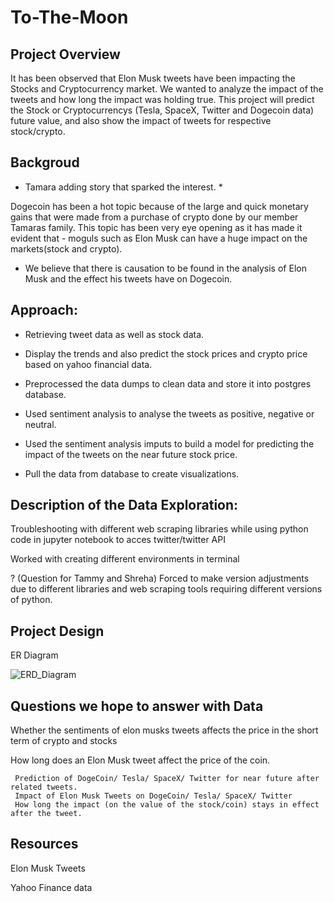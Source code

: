 
# To-The-Moon

## Project Overview


It has been observed that Elon Musk tweets have been impacting the Stocks and Cryptocurrency market. We wanted to analyze the impact of the tweets and how long the impact was holding true.
This project will predict the Stock or Cryptocurrencys (Tesla, SpaceX, Twitter and Dogecoin data) future value, and also show the impact of tweets for respective stock/crypto.



## Backgroud 

* Tamara adding story that sparked the interest. * 

Dogecoin has been a hot topic because of the large and quick monetary gains that were made from a purchase of crypto done by our member Tamaras family. This topic has been very eye opening as it has made it evident that - moguls such as Elon Musk can have a huge impact on the markets(stock and crypto).

* We believe that there is causation to be found in the analysis of Elon Musk and the effect his tweets have on Dogecoin.

## Approach:

- Retrieving tweet data as well as stock data.

- Display the trends and also predict the stock prices and crypto price based on yahoo financial data. 

- Preprocessed the data dumps to clean data and store it into postgres database. 

- Used sentiment analysis to analyse the tweets as positive, negative or neutral.

- Used the sentiment analysis imputs to build a model for predicting the impact of the tweets on the near future stock price.

- Pull the data from database to create visualizations.


## Description of the Data Exploration:
  
Troubleshooting with different web scraping libraries while using python code in jupyter notebook to acces twitter/twitter API

Worked with creating different environments in terminal 
  
? (Question for Tammy and Shreha) Forced to make version adjustments due to different libraries and web scraping tools requiring different versions of python.

## Project Design

ER Diagram

![ERD_Diagram](https://user-images.githubusercontent.com/99001393/178597346-950f6185-d9a7-4ead-bb12-8c7a80fbe2df.jpg)

  
## Questions we hope to answer with Data

Whether the sentiments of elon musks tweets affects the price in the short term of crypto and stocks 

How long does an Elon Musk tweet affect the price of the coin.

     Prediction of DogeCoin/ Tesla/ SpaceX/ Twitter for near future after related tweets.
     Impact of Elon Musk Tweets on DogeCoin/ Tesla/ SpaceX/ Twitter
     How long the impact (on the value of the stock/coin) stays in effect after the tweet.

## Resources

Elon Musk Tweets

Yahoo Finance data






